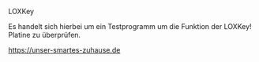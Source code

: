 LOXKey

Es handelt sich hierbei um ein Testprogramm um die Funktion der LOXKey! Platine zu überprüfen.

https://unser-smartes-zuhause.de

